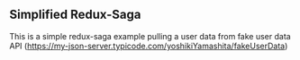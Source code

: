 ## Simplified Redux-Saga

This is a simple redux-saga example pulling a user data from fake user data API (https://my-json-server.typicode.com/yoshikiYamashita/fakeUserData)